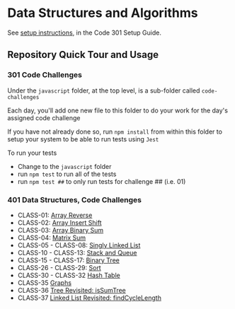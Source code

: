 # Data Structures and Algorithms

See [setup instructions](https://codefellows.github.io/setup-guide/code-301/3-code-challenges), in the Code 301 Setup Guide.

## Repository Quick Tour and Usage

### 301 Code Challenges

Under the `javascript` folder, at the top level, is a sub-folder called `code-challenges`

Each day, you'll add one new file to this folder to do your work for the day's assigned code challenge

If you have not already done so, run `npm install` from within this folder to setup your system to be able to run tests using `Jest`

To run your tests

- Change to the `javascript` folder
- run `npm test` to run all of the tests
- run `npm test ##` to only run tests for challenge ## (i.e. 01)

### 401 Data Structures, Code Challenges

- CLASS-01: [Array Reverse](./javascript/array-reverse/README.md)
- CLASS-02: [Array Insert Shift](./javascript/array-insert-shift/README.md)
- CLASS-03: [Array Binary Sum](./javascript/array-binary-search/README.md)
- CLASS-04: [Matrix Sum](./javascript/matrix-sum/README.md)
- CLASS-05 - CLASS-08: [Singly Linked List](./javascript/linked-list/README.md)
- CLASS-10 - CLASS-13: [Stack and Queue](./javascript/stack-and-queue/README.md)
- CLASS-15 - CLASS-17: [Binary Tree](./javascript/trees/README.md)
- CLASS-26 - CLASS-29: [Sort](./javascript/sort/README.md)
- CLASS-30 - CLASS-32 [Hash Table](./javascript/hashtable/README.md)
- CLASS-35 [Graphs](./javascript/graphs/README.md)
- CLASS-36 [Tree Revisited: isSumTree](./javascript/tree/README.md)
- CLASS-37 [Linked List Revisited: findCycleLength](./javascript/linked-list/README.md)

